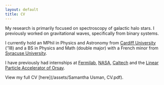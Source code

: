 ```yaml
---
layout: default
title: CV
---
```


My research is primarily focused on spectroscopy of galactic halo stars.
I previously worked on gravitational waves, specifically from binary systems.

I currently hold an MPhil in Physics and Astronomy from [Cardiff
University](https://www.cardiff.ac.uk/physics-astronomy) ('18) and a BS in
Physics and Math (double major) with a French minor from
[Syracuse University](https://thecollege.syr.edu/physics/).

I have previously had internships at [Fermilab](https://www.fnal.gov),
[NASA](https://www.nasa.gov/goddard), [Caltech](https://www.ligo.caltech.edu/)
and the [Linear Particle Accelerator of
Orsay](https://a2c.ijclab.in2p3.fr/en/a2c-home-en/gw-home-en/gw-virgo-2/).

View my full CV [here](/assets/Samantha Usman, CV.pdf).
